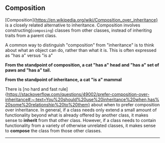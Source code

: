 ## Composition

[Composition]{https://en.wikipedia.org/wiki/Composition_over_inheritance} is a closely related alternative to inheritance. Composition involves constructing(`composing`) classes from other classes, instead of inheriting traits from a parent class. 

A common way to distinguish "composition" from "inheritance" is to think about what an object can do, rather than what it is. This is often expressed as "has a" versus "is a"

**From the standpoint of composition, a cat "has a" head and "has a" set of paws and "has a" tail.**

**From the standpoint of inheritance, a cat "is a" mammal**

There is [no hard and fast rule]{https://stackoverflow.com/questions/49002/prefer-composition-over-inheritance#:~:text=You%20should%20use%20inheritance%20when,has%20some%20relationship%20to%20them} about when to prefer composition over inheritance. In general, if a class needs only extend a small amount of functionality beyond what is already offered by another class, it makes sense to **inherit** from that other class. However, if a class needs to contain functionality from a variety of otherwise unrelated classes, it makes sense to **compose** the class from those other classes.

---

